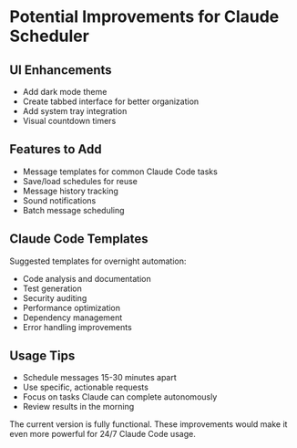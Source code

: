 # Potential Improvements for Claude Scheduler

## UI Enhancements
- Add dark mode theme
- Create tabbed interface for better organization  
- Add system tray integration
- Visual countdown timers

## Features to Add
- Message templates for common Claude Code tasks
- Save/load schedules for reuse
- Message history tracking
- Sound notifications
- Batch message scheduling

## Claude Code Templates
Suggested templates for overnight automation:
- Code analysis and documentation
- Test generation
- Security auditing
- Performance optimization
- Dependency management
- Error handling improvements

## Usage Tips
- Schedule messages 15-30 minutes apart
- Use specific, actionable requests
- Focus on tasks Claude can complete autonomously
- Review results in the morning

The current version is fully functional. These improvements would make it even more powerful for 24/7 Claude Code usage.